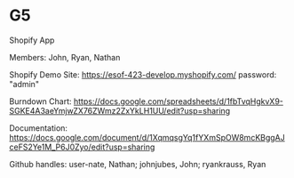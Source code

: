 # G5
Shopify App

Members: John, Ryan, Nathan

Shopify Demo Site: https://esof-423-develop.myshopify.com/ 
password: "admin"

Burndown Chart: https://docs.google.com/spreadsheets/d/1fbTvqHgkvX9-SGKE4A3aeYmjwZX76ZWmz2ZxYkLH1UU/edit?usp=sharing

Documentation: https://docs.google.com/document/d/1XqmqsgYq1fYXmSpOW8mcKBggAJceFS2Ye1M_P6J0Zyo/edit?usp=sharing

Github handles:
user-nate, Nathan;
johnjubes, John;
ryankrauss, Ryan
